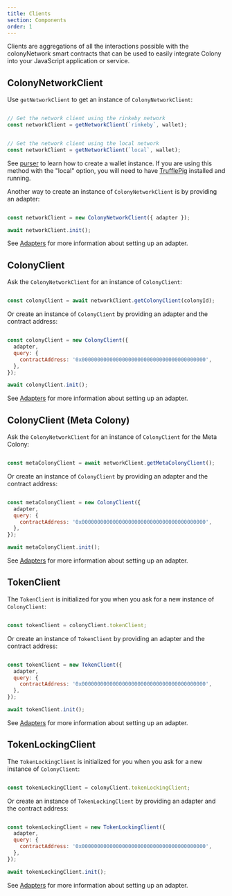 ```yaml
---
title: Clients
section: Components
order: 1
---
```


Clients are aggregations of all the interactions possible with the colonyNetwork smart contracts that can be used to easily integrate Colony into your JavaScript application or service.

## ColonyNetworkClient

Use `getNetworkClient` to get an instance of `ColonyNetworkClient`:

```js

// Get the network client using the rinkeby network
const networkClient = getNetworkClient(`rinkeby`, wallet);

```

```js

// Get the network client using the local network
const networkClient = getNetworkClient(`local`, wallet);

```

See [purser](/purser/docs-overview) to learn how to create a wallet instance. If you are using this method with the "local" option, you will need to have [TrufflePig](https://github.com/JoinColony/trufflepig) installed and running.

Another way to create an instance of `ColonyNetworkClient` is by providing an adapter:

```js

const networkClient = new ColonyNetworkClient({ adapter });

await networkClient.init();

```

See [Adapters](/colonyjs/components-adapters) for more information about setting up an adapter.

## ColonyClient

Ask the `ColonyNetworkClient` for an instance of `ColonyClient`:

```js

const colonyClient = await networkClient.getColonyClient(colonyId);

```

Or create an instance of `ColonyClient` by providing an adapter and the contract address:

```js

const colonyClient = new ColonyClient({
  adapter,
  query: {
    contractAddress: '0x0000000000000000000000000000000000000000',
  },
});

await colonyClient.init();

```

See [Adapters](/colonyjs/components-adapters) for more information about setting up an adapter.

## ColonyClient (Meta Colony)

Ask the `ColonyNetworkClient` for an instance of `ColonyClient` for the Meta Colony:

```js

const metaColonyClient = await networkClient.getMetaColonyClient();

```

Or create an instance of `ColonyClient` by providing an adapter and the contract address:

```js

const metaColonyClient = new ColonyClient({
  adapter,
  query: {
    contractAddress: '0x0000000000000000000000000000000000000000',
  },
});

await metaColonyClient.init();

```

See [Adapters](/colonyjs/components-adapters) for more information about setting up an adapter.

## TokenClient

The `TokenClient` is initialized for you when you ask for a new instance of `ColonyClient`:

```js

const tokenClient = colonyClient.tokenClient;

```

Or create an instance of `TokenClient` by providing an adapter and the contract address:

```js

const tokenClient = new TokenClient({
  adapter,
  query: {
    contractAddress: '0x0000000000000000000000000000000000000000',
  },
});

await tokenClient.init();

```

See [Adapters](/colonyjs/components-adapters) for more information about setting up an adapter.

## TokenLockingClient

The `TokenLockingClient` is initialized for you when you ask for a new instance of `ColonyClient`:

```js

const tokenLockingClient = colonyClient.tokenLockingClient;

```

Or create an instance of `TokenLockingClient` by providing an adapter and the contract address:

```js

const tokenLockingClient = new TokenLockingClient({
  adapter,
  query: {
    contractAddress: '0x0000000000000000000000000000000000000000',
  },
});

await tokenLockingClient.init();

```

See [Adapters](/colonyjs/components-adapters) for more information about setting up an adapter.
